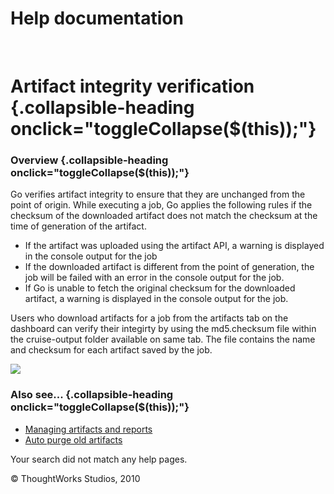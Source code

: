 Help documentation
==================

 

Artifact integrity verification {.collapsible-heading onclick="toggleCollapse($(this));"}
===============================

### Overview {.collapsible-heading onclick="toggleCollapse($(this));"}

Go verifies artifact integrity to ensure that they are unchanged from
the point of origin. While executing a job, Go applies the following
rules if the checksum of the downloaded artifact does not match the
checksum at the time of generation of the artifact.

-   If the artifact was uploaded using the artifact API, a warning is
    displayed in the console output for the job
-   If the downloaded artifact is different from the point of
    generation, the job will be failed with an error in the console
    output for the job.
-   If Go is unable to fetch the original checksum for the downloaded
    artifact, a warning is displayed in the console output for the job.

Users who download artifacts for a job from the artifacts tab on the
dashboard can verify their integirty by using the md5.checksum file
within the cruise-output folder available on same tab. The file contains
the name and checksum for each artifact saved by the job.

![](resources/images/cruise/md5_checksum.png)

### Also see... {.collapsible-heading onclick="toggleCollapse($(this));"}

-   [Managing artifacts and
    reports](managing_artifacts_and_reports.html)
-   [Auto purge old artifacts](delete_artifacts.html)

Your search did not match any help pages.



© ThoughtWorks Studios, 2010

